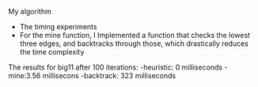My algorithm 
- The timing experiments
- For the mine function, I Implemented a function that checks the lowest three edges, and backtracks through those, which drastically reduces the time complexity

The results for big11 after 100 iterations:
-heuristic: 0 milliseconds
-mine:3.56 millisecons
-backtrack: 323 milliseconds


